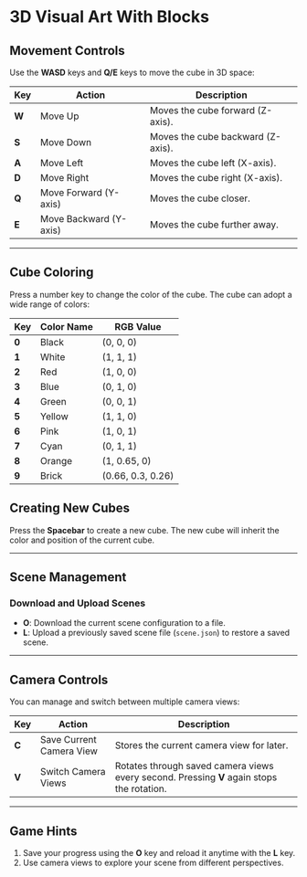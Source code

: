 # 3D Visual Art With Blocks
## **Movement Controls**
Use the **WASD** keys and **Q/E** keys to move the cube in 3D space:

| Key    | Action                   | Description                       |
|--------|--------------------------|-----------------------------------|
| **W**  | Move Up                  | Moves the cube forward (Z-axis). |
| **S**  | Move Down                | Moves the cube backward (Z-axis).|
| **A**  | Move Left                | Moves the cube left (X-axis).    |
| **D**  | Move Right               | Moves the cube right (X-axis).   |
| **Q**  | Move Forward (Y-axis)    | Moves the cube closer.           |
| **E**  | Move Backward (Y-axis)   | Moves the cube further away.     |

---

## **Cube Coloring**
Press a number key to change the color of the cube. The cube can adopt a wide range of colors:

| Key    | Color Name | RGB Value      |
|--------|------------|----------------|
| **0**  | Black      | (0, 0, 0)      |
| **1**  | White      | (1, 1, 1)      |
| **2**  | Red        | (1, 0, 0)      |
| **3**  | Blue       | (0, 1, 0)      |
| **4**  | Green      | (0, 0, 1)      |
| **5**  | Yellow     | (1, 1, 0)      |
| **6**  | Pink       | (1, 0, 1)      |
| **7**  | Cyan       | (0, 1, 1)      |
| **8**  | Orange     | (1, 0.65, 0)   |
| **9**  | Brick      | (0.66, 0.3, 0.26)|


## **Creating New Cubes**
Press the **Spacebar** to create a new cube. The new cube will inherit the color and position of the current cube. 

---

## **Scene Management**
### Download and Upload Scenes
- **O**: Download the current scene configuration to a file.
- **L**: Upload a previously saved scene file (`scene.json`) to restore a saved scene.

---

## **Camera Controls**
You can manage and switch between multiple camera views:

| Key    | Action                     | Description                                |
|--------|----------------------------|--------------------------------------------|
| **C**  | Save Current Camera View   | Stores the current camera view for later. |
| **V**  | Switch Camera Views        | Rotates through saved camera views every second. Pressing **V** again stops the rotation. |

---

## **Game Hints**
1. Save your progress using the **O** key and reload it anytime with the **L** key.
2. Use camera views to explore your scene from different perspectives.
